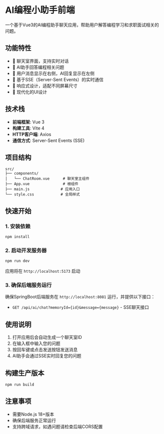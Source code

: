 # AI编程小助手前端

一个基于Vue3的AI编程助手聊天应用，帮助用户解答编程学习和求职面试相关的问题。

## 功能特性

- 🎯 聊天室界面，支持实时对话
- 🤖 AI助手回答编程相关问题
- 💬 用户消息显示在右侧，AI回复显示在左侧
- 🔄 基于SSE（Server-Sent Events）的实时通信
- 📱 响应式设计，适配不同屏幕尺寸
- 🎨 现代化的UI设计

## 技术栈

- **前端框架**: Vue 3
- **构建工具**: Vite 4
- **HTTP客户端**: Axios
- **通信方式**: Server-Sent Events (SSE)

## 项目结构

```
src/
├── components/
│   └── ChatRoom.vue      # 聊天室主组件
├── App.vue               # 根组件
├── main.js              # 应用入口
└── style.css            # 全局样式
```

## 快速开始

### 1. 安装依赖

```bash
npm install
```

### 2. 启动开发服务器

```bash
npm run dev
```

应用将在 `http://localhost:5173` 启动

### 3. 确保后端服务运行

确保SpringBoot后端服务在 `http://localhost:8081` 运行，并提供以下接口：

- `GET /api/ai/chat?memoryId={id}&message={message}` - SSE聊天接口

## 使用说明

1. 打开应用后会自动生成一个聊天室ID
2. 在输入框中输入您的问题
3. 按回车键或点击发送按钮发送消息
4. AI助手会通过SSE实时回复您的问题

## 构建生产版本

```bash
npm run build
```

## 注意事项

- 需要Node.js 18+版本
- 确保后端服务正常运行
- 支持跨域请求，如遇问题请检查后端CORS配置